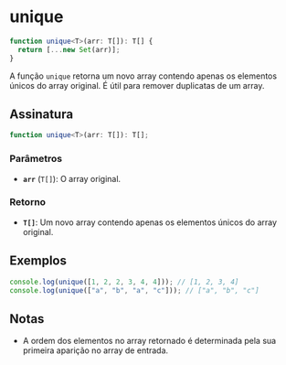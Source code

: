 # unique

```typescript
function unique<T>(arr: T[]): T[] {
  return [...new Set(arr)];
}
```

A função `unique` retorna um novo array contendo apenas os elementos únicos do array original. É útil para remover duplicatas de um array.

## Assinatura

```typescript
function unique<T>(arr: T[]): T[];
```

### Parâmetros

- **`arr`** (`T[]`): O array original.

### Retorno

- **`T[]`**: Um novo array contendo apenas os elementos únicos do array original.

## Exemplos

```typescript
console.log(unique([1, 2, 2, 3, 4, 4])); // [1, 2, 3, 4]
console.log(unique(["a", "b", "a", "c"])); // ["a", "b", "c"]
```

## Notas

- A ordem dos elementos no array retornado é determinada pela sua primeira aparição no array de entrada.
